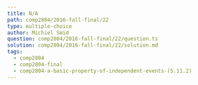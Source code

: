 ```yaml
---
title: N/A
path: comp2804/2016-fall-final/22
type: multiple-choice
author: Michiel Smid
question: comp2804/2016-fall-final/22/question.ts
solution: comp2804/2016-fall-final/22/solution.md
tags:
  - comp2804
  - comp2804-final
  - comp2804-a-basic-property-of-independent-events-(5.11.2)
---
```

